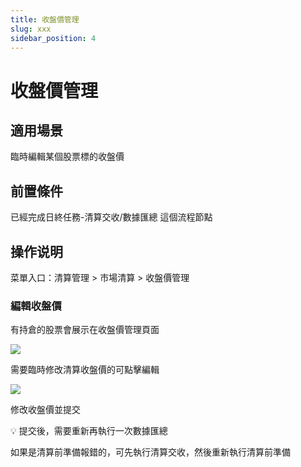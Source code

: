 ```yaml
---
title: 收盤價管理
slug: xxx
sidebar_position: 4
---
```



# 收盤價管理

## 適用場景

臨時編輯某個股票標的收盤價

## 前置條件

已經完成日終任務-清算交收/數據匯總 這個流程節點

## 操作说明

菜單入口：清算管理  &gt;  市場清算 &gt;  收盤價管理

### 編輯收盤價

有持倉的股票會展示在收盤價管理頁面

<img src="/assets/QJDHbS8b7odncDxPWqccSnE8n4f.png"/>

需要臨時修改清算收盤價的可點擊編輯

<img src="/assets/Rc4SbCB6go8s6WxTnuHcdgS7nZc.png"/>

修改收盤價並提交

<div class="callout callout-bg-2 callout-border-2">
<p>💡 提交後，需要重新再執行一次數據匯總</p>
<p>如果是清算前準備報錯的，可先執行清算交收，然後重新執行清算前準備</p>
</div>


